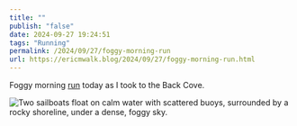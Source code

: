 ```yaml
---
title: ""
publish: "false"
date: 2024-09-27 19:24:51
tags: "Running"
permalink: /2024/09/27/foggy-morning-run
url: https://ericmwalk.blog/2024/09/27/foggy-morning-run.html
---
```


Foggy morning [run](https://strava.com/activities/12519604245) today as I took to the Back Cove.

![Two sailboats float on calm water with scattered buoys, surrounded by a rocky shoreline, under a dense, foggy sky.](https://ericmwalk.blog/uploads/2024/img-0067.jpeg)